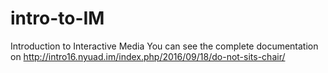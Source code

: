 # intro-to-IM
Introduction to Interactive Media 
You can see the complete documentation on http://intro16.nyuad.im/index.php/2016/09/18/do-not-sits-chair/
